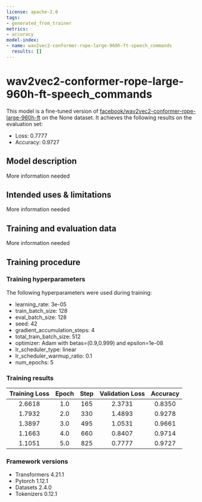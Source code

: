 ```yaml
---
license: apache-2.0
tags:
- generated_from_trainer
metrics:
- accuracy
model-index:
- name: wav2vec2-conformer-rope-large-960h-ft-speech_commands
  results: []
---
```


<!-- This model card has been generated automatically according to the information the Trainer had access to. You
should probably proofread and complete it, then remove this comment. -->

# wav2vec2-conformer-rope-large-960h-ft-speech_commands

This model is a fine-tuned version of [facebook/wav2vec2-conformer-rope-large-960h-ft](https://huggingface.co/facebook/wav2vec2-conformer-rope-large-960h-ft) on the None dataset.
It achieves the following results on the evaluation set:
- Loss: 0.7777
- Accuracy: 0.9727

## Model description

More information needed

## Intended uses & limitations

More information needed

## Training and evaluation data

More information needed

## Training procedure

### Training hyperparameters

The following hyperparameters were used during training:
- learning_rate: 3e-05
- train_batch_size: 128
- eval_batch_size: 128
- seed: 42
- gradient_accumulation_steps: 4
- total_train_batch_size: 512
- optimizer: Adam with betas=(0.9,0.999) and epsilon=1e-08
- lr_scheduler_type: linear
- lr_scheduler_warmup_ratio: 0.1
- num_epochs: 5

### Training results

| Training Loss | Epoch | Step | Validation Loss | Accuracy |
|:-------------:|:-----:|:----:|:---------------:|:--------:|
| 2.6618        | 1.0   | 165  | 2.3731          | 0.8350   |
| 1.7932        | 2.0   | 330  | 1.4893          | 0.9278   |
| 1.3897        | 3.0   | 495  | 1.0531          | 0.9661   |
| 1.1663        | 4.0   | 660  | 0.8407          | 0.9714   |
| 1.1051        | 5.0   | 825  | 0.7777          | 0.9727   |


### Framework versions

- Transformers 4.21.1
- Pytorch 1.12.1
- Datasets 2.4.0
- Tokenizers 0.12.1
